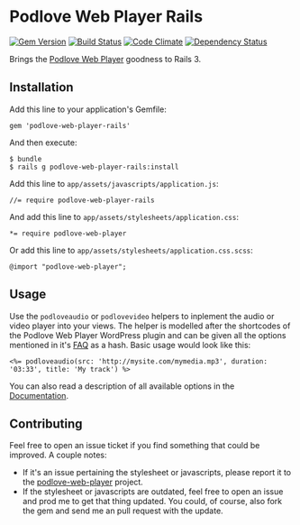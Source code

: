 # Podlove Web Player Rails
[![Gem Version][gv img]][gv] [![Build Status][bs img]][bs] [![Code Climate][cc img]][cc] [![Dependency Status][ds img]][ds]

Brings the [Podlove Web Player][pwp] goodness to Rails 3.

## Installation ##

Add this line to your application's Gemfile:

    gem 'podlove-web-player-rails'

And then execute:

    $ bundle
    $ rails g podlove-web-player-rails:install

Add this line to `app/assets/javascripts/application.js`:

    //= require podlove-web-player-rails

And add this line to `app/assets/stylesheets/application.css`:

    *= require podlove-web-player

Or add this line to `app/assets/stylesheets/application.css.scss`:

    @import "podlove-web-player";

## Usage ##

Use the `podloveaudio` or `podlovevideo` helpers to inplement the audio or video player into your views. The helper is modelled after the shortcodes of the Podlove Web Player WordPress plugin and can be given all the options mentioned in it's [FAQ][pwpw] as a hash. Basic usage would look like this:

    <%= podloveaudio(src: 'http://mysite.com/mymedia.mp3', duration: '03:33', title: 'My track') %>

You can also read a description of all available options in the [Documentation][doc].

## Contributing ##

Feel free to open an issue ticket if you find something that could be improved. A couple notes:

* If it's an issue pertaining the stylesheet or javascripts, please report it to the [podlove-web-player][pwpg] project.
* If the stylesheet or javascripts are outdated, feel free to open an issue and prod me to get that thing updated. You could, of course, also fork the gem and send me an pull request with the update.

[gv img]: https://badge.fury.io/rb/podlove-web-player-rails.png 
[gv]: https://rubygems.org/gems/podlove-web-player-rails
[bs img]: https://travis-ci.org/coding-chimp/podlove-web-player-rails.png?branch=master
[bs]: https://travis-ci.org/coding-chimp/podlove-web-player-rails
[cc img]: https://codeclimate.com/github/coding-chimp/podlove-web-player-rails.png
[cc]: https://codeclimate.com/github/coding-chimp/podlove-web-player-rails
[ds img]: https://gemnasium.com/coding-chimp/podlove-web-player-rails.png
[ds]: https://gemnasium.com/coding-chimp/podlove-web-player-rails

[pwp]: http://podlove.org/podlove-web-player/
[pwpw]: http://wordpress.org/extend/plugins/podlove-web-player/faq/
[doc]: http://rdoc.info/github/coding-chimp/podlove-web-player-rails/master/frames
[pwpg]: https://github.com/podlove/podlove-web-player
